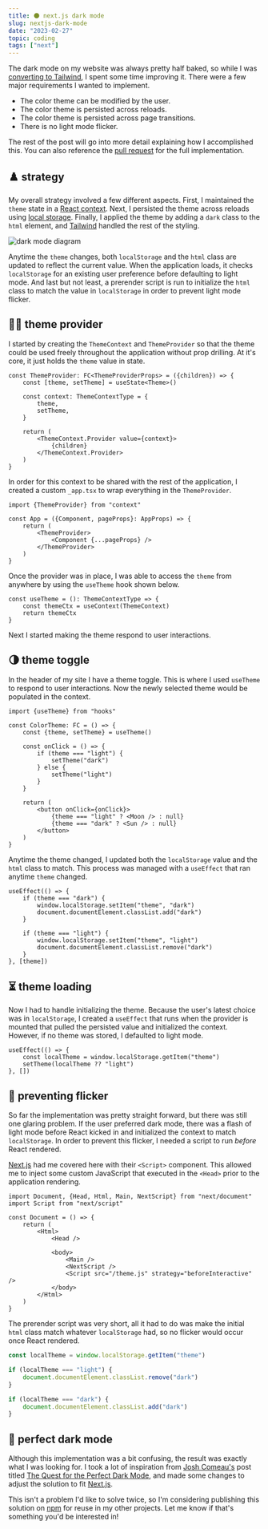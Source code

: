 ```yaml
---
title: 🌑 next.js dark mode
slug: nextjs-dark-mode
date: "2023-02-27"
topic: coding
tags: ["next"]
---
```


The dark mode on my website was always pretty half baked, so while I was [converting to Tailwind][tailwind-migration], I spent some time improving it. There were a few major requirements I wanted to implement.

-   The color theme can be modified by the user.
-   The color theme is persisted across reloads.
-   The color theme is persisted across page transitions.
-   There is no light mode flicker.

The rest of the post will go into more detail explaining how I accomplished this. You can also reference the [pull request][pull-request] for the full implementation.

## ♟️ strategy

My overall strategy involved a few different aspects. First, I maintained the `theme` state in a [React context][context]. Next, I persisted the theme across reloads using [local storage][local-storage]. Finally, I applied the theme by adding a `dark` class to the `html` element, and [Tailwind][tailwind] handled the rest of the styling.

![dark mode diagram][dark-mode-diagram]

Anytime the `theme` changes, both `localStorage` and the `html` class are updated to reflect the current value. When the application loads, it checks `localStorage` for an existing user preference before defaulting to light mode. And last but not least, a prerender script is run to initialize the `html` class to match the value in `localStorage` in order to prevent light mode flicker.

## 🤲🏼 theme provider

I started by creating the `ThemeContext` and `ThemeProvider` so that the theme could be used freely throughout the application without prop drilling. At it's core, it just holds the `theme` value in state.

```tsx
const ThemeProvider: FC<ThemeProviderProps> = ({children}) => {
    const [theme, setTheme] = useState<Theme>()

    const context: ThemeContextType = {
        theme,
        setTheme,
    }

    return (
        <ThemeContext.Provider value={context}>
            {children}
        </ThemeContext.Provider>
    )
}
```

In order for this context to be shared with the rest of the application, I created a custom `_app.tsx` to wrap everything in the `ThemeProvider`.

```tsx
import {ThemeProvider} from "context"

const App = ({Component, pageProps}: AppProps) => {
    return (
        <ThemeProvider>
            <Component {...pageProps} />
        </ThemeProvider>
    )
}
```

Once the provider was in place, I was able to access the `theme` from anywhere by using the `useTheme` hook shown below.

```tsx
const useTheme = (): ThemeContextType => {
    const themeCtx = useContext(ThemeContext)
    return themeCtx
}
```

Next I started making the theme respond to user interactions.

## 🌗 theme toggle

In the header of my site I have a theme toggle. This is where I used `useTheme` to respond to user interactions. Now the newly selected theme would be populated in the context.

```tsx
import {useTheme} from "hooks"

const ColorTheme: FC = () => {
    const {theme, setTheme} = useTheme()

    const onClick = () => {
        if (theme === "light") {
            setTheme("dark")
        } else {
            setTheme("light")
        }
    }

    return (
        <button onClick={onClick}>
            {theme === "light" ? <Moon /> : null}
            {theme === "dark" ? <Sun /> : null}
        </button>
    )
}
```

Anytime the theme changed, I updated both the `localStorage` value and the `html` class to match. This process was managed with a `useEffect` that ran anytime `theme` changed.

```tsx
useEffect(() => {
    if (theme === "dark") {
        window.localStorage.setItem("theme", "dark")
        document.documentElement.classList.add("dark")
    }

    if (theme === "light") {
        window.localStorage.setItem("theme", "light")
        document.documentElement.classList.remove("dark")
    }
}, [theme])
```

## ⏳ theme loading

Now I had to handle initializing the theme. Because the user's latest choice was in `localStorage`, I created a `useEffect` that runs when the provider is mounted that pulled the persisted value and initialized the context. However, if no theme was stored, I defaulted to light mode.

```tsx
useEffect(() => {
    const localTheme = window.localStorage.getItem("theme")
    setTheme(localTheme ?? "light")
}, [])
```

## 📸 preventing flicker

So far the implementation was pretty straight forward, but there was still one glaring problem. If the user preferred dark mode, there was a flash of light mode before React kicked in and initialized the context to match `localStorage`. In order to prevent this flicker, I needed a script to run _before_ React rendered.

[Next.js][nextjs] had me covered here with their `<Script>` component. This allowed me to inject some custom JavaScript that executed in the `<Head>` prior to the application rendering.

```tsx
import Document, {Head, Html, Main, NextScript} from "next/document"
import Script from "next/script"

const Document = () => {
    return (
        <Html>
            <Head />

            <body>
                <Main />
                <NextScript />
                <Script src="/theme.js" strategy="beforeInteractive" />
            </body>
        </Html>
    )
}
```

The prerender script was very short, all it had to do was make the initial `html` class match whatever `localStorage` had, so no flicker would occur once React rendered.

```javascript
const localTheme = window.localStorage.getItem("theme")

if (localTheme === "light") {
    document.documentElement.classList.remove("dark")
}

if (localTheme === "dark") {
    document.documentElement.classList.add("dark")
}
```

## 🔫 perfect dark mode

Although this implementation was a bit confusing, the result was exactly what I was looking for. I took a lot of inspiration from [Josh Comeau's][josh-comeau] post titled [The Quest for the Perfect Dark Mode][perfect-dark-mode], and made some changes to adjust the solution to fit [Next.js][nextjs].

This isn't a problem I'd like to solve twice, so I'm considering publishing this solution on [npm][npm] for reuse in my other projects. Let me know if that's something you'd be interested in!

[pull-request]: https://github.com/bradgarropy/bradgarropy.com/pull/349
[perfect-dark-mode]: https://joshwcomeau.com/react/dark-mode
[dark-mode-diagram]: https://res.cloudinary.com/bradgarropy/image/upload/f_auto,q_auto/bradgarropy.com/posts/dark-mode-diagram.png
[tailwind-migration]: https://bradgarropy.com/blog/css-modules-to-tailwind
[context]: https://reactjs.org/docs/context.html
[tailwind]: https://tailwindcss.com/
[nextjs]: https://nextjs.org/
[local-storage]: https://developer.mozilla.org/en-US/docs/Web/API/Window/localStorage
[josh-comeau]: https://twitter.com/JoshWComeau
[npm]: https://www.npmjs.com/
